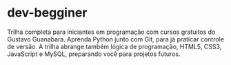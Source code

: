 # dev-begginer
Trilha completa para iniciantes em programação com cursos gratuitos do Gustavo Guanabara. Aprenda Python junto com Git, para já praticar controle de versão. A trilha abrange também lógica de programação, HTML5, CSS3, JavaScript e MySQL, preparando você para projetos futuros.
